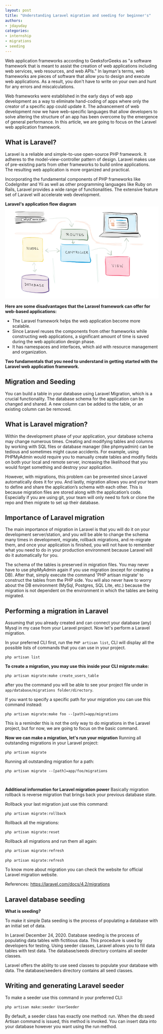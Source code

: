 ```yaml
---
layout: post
title: "Understanding Laravel migration and seeding for beginner's"
authors:
- jdayuday
categories:
- internship
- migrations
- seeding
---
```


Web application frameworks  according to GeeksforGeeks as "a software framework that is meant to assist the creation of web applications including web services, web resources, and web APIs." In layman's terms, web frameworks are pieces of software that allow you to design and execute web applications. As a result, you don't have to write on your own and hunt for any errors and miscalculations.

Web frameworks were established in the early days of web app development as a way to eliminate hand-coding of apps where only the creator of a specific app could update it. The advancement of web development now we have web-specific languages that allow developers to solve altering the structure of an app has been overcome by the emergence of general performance. In this article, we are going to focus on the Laravel web application framework.
## What is Laravel?
Laravel is a reliable and simple-to-use open-source PHP framework. It adheres to the model-view-controller pattern of design. Laravel makes use of pre-existing parts from other frameworks to build online applications. The resulting web application is more organized and practical.

Incorporating the fundamental components of PHP frameworks like CodeIgniter and Yii as well as other programming languages like Ruby on Rails, Laravel provides a wide range of functionalities. The extensive feature set of Laravel will accelerate web development.

**Laravel's application flow diagram**
<img src="../assets/images/jdayuday_laravel_1.png" alt="static vs dynamic site" width="600px">

**Here are some disadvantages that the Laravel framework can offer for web-based applications:**
- The Laravel framework helps the web application become more scalable.
- Since Laravel reuses the components from other frameworks while constructing web applications, a significant amount of time is saved during the web application design phase.
- It has namespaces and interfaces, which aid with resource management and organization.

**Two fundamentals that you need to understand in getting started with the Laravel web application framework.** 

## Migration and Seeding
You can build a table in your database using Laravel Migration, which is a crucial functionality. The database schema for the application can be changed and shared. A new column can be added to the table, or an existing column can be removed.

## What is Laravel migration?
Within the development phase of your application, your database schema may change numerous times. Creating and modifying tables and columns by working with SQL files or database manager (like phpmyadmin) can be tedious and sometimes might cause accidents. For example, using PHPMyAdmin would require you to manually create tables and modify fields on both your local and remote server, increasing the likelihood that you would forget something and destroy your application.

However, with migrations, this problem can be prevented since Laravel automatically does it for you. And lastly, migration allows you and your team to define and share the application’s schema with each other. This is because migration files are stored along with the application’s code. Especially if you are using git, your team will only need to fork or clone the repo and then migrate to set up their database.

## Importance of Laravel migration
The main importance of migration in Laravel is that you will do it on your development server/station, and you will be able to change the schema many times in development, migrate, rollback migrations, and re-migrate them, and once your application is finished, you will not have to remember what you need to do in your production environment because Laravel will do it automatically for you.

The schema of the tables is preserved in migration files. You may never have to use phpMyAdmin again if you use migration (except for creating a DB). After that, simply execute the command 'PHP artisan migrate' to construct the tables from the PHP side. You will also never have to worry about the DB environment (MySql, Postgres, SQL Lite, etc.) because the migration is not dependent on the environment in which the tables are being migrated.


## Performing a migration in Laravel
Assuming that you already created and can connect your database (any) Mysql in my case from your Laravel project. Now let's perform a Laravel migration.

In your preferred CLI first, run the `PHP artisan list`, CLI will display all the possible lists of commands that you can use in your project.
```
php artisan list
```

**To create a migration, you may use this inside your CLI migrate:make:**
```
php artisan migrate:make create_users_table
```

after you the command you will be able to see your project file under in `app/database/migrations folder/directory`.

If you want to specify a specific path for your migration you can use this command instead:
```
php artisan migrate:make foo --[path]=app/migrations
```

This is a reminder this is not the only way to do migrations in the Laravel project, but for now, we are going to focus on the basic command.

**Now we can make a migration, let's run your migration**
Running all outstanding migrations in your Laravel project:
```
php artisan migrate
```

Running all outstanding migration for a path:
```
php artisan migrate --[path]=app/foo/migrations
```
<br>

**Additional information for Laravel migration power**
Basically migration rollback is reverse migration that brings back your previous database state.

Rollback your last migration just use this command: 
```
php artisan migrate:rollback
```

Rollback all the migrations:
```
php artisan migrate:reset
```

Rollback all migrations and run them all again:
```
php artisan migrate:refresh

php artisan migrate:refresh
```


To know more about migration you can check the website for official Laravel migration website. 

References: https://laravel.com/docs/4.2/migrations

## Laravel database seeding

**What is seeding?**

To make it simple Data seeding is the process of populating a database with an initial set of data. 

In Laravel December 24, 2020. Database seeding is the process of populating data tables with fictitious data. This procedure is used by developers for testing. Using seeder classes, Laravel allows you to fill data tables with test data. The database/seeds directory contains all seeder classes.

Laravel offers the ability to use seed classes to populate your database with data. The database/seeders directory contains all seed classes.

## Writing and generating Laravel seeder
To make a seeder use this command in your preferred CLI:
```
php artisan make:seeder UserSeeder
```

By default, a seeder class has exactly one method: run. When the db:seed Artisan command is issued, this method is invoked. You can insert data into your database however you want using the run method.